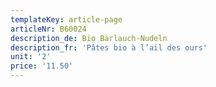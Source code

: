 ```yaml
---
templateKey: article-page
articleNr: B60024
description_de: Bio Bärlauch-Nudeln
description_fr: 'Pâtes bio à l’ail des ours'
unit: '2'
price: '11.50'
---
```


